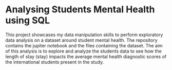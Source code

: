# Analysing Students Mental Health using SQL
This project showcases my data manipulation skills to perform exploratory data analysis on a dataset around student mental health. The repository contains the jupiter notebook and the files containing the dataset.
The aim of this analysis is to explore and analyze the students data to see how the length of stay (stay) impacts the average mental health diagnostic scores of the international students
present in the study.
